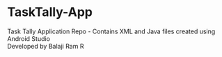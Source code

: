 # TaskTally-App
Task Tally Application Repo - Contains XML and Java files created using Android Studio
<br>
Developed by Balaji Ram R
